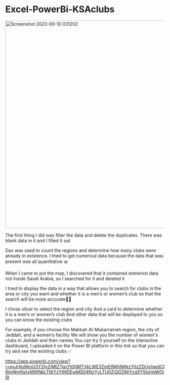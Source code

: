 # Excel-PowerBi-KSAclubs

<img width="655" alt="Screenshot 2023-09-10 031202" src="https://github.com/Renadz33/Excel-PowerBi-KSAclubs/assets/84646898/c46b0aff-0cc8-4e0e-acad-d63a83bcab15">

The first thing I did was filter the data and delete the duplicates. There was blank data in it and I filled it out

Dax was used to count the regions and determine how many clubs were already in existence. I tried to get numerical data because the data that was present was all quantitative 📊

When I came to put the map, I discovered that it contained extremist data not inside Saudi Arabia, so I searched for it and deleted it

I tried to display the data in a way that allows you to search for clubs in the area or city you want and whether it is a men’s or women’s club so that the search will be more accurate👌🏻

I chose slicer to select the region and city
And a card to determine whether it is a men’s or women’s club
And other data that will be displayed to you so you can know the existing clubs

For example, if you choose the Makkah Al-Mukarramah region, the city of Jeddah, and a women’s facility
We will show you the number of women's clubs in Jeddah and their names
You can try it yourself on the interactive dashboard, I uploaded it on the Power BI platform in this link so that you can try and see the existing clubs ✅

https://app.powerbi.com/view?r=eyJrIjoiNmU3Y2IyZjMtZTgxYi00MTVkLWE3ZmEtMjhlMjkzYjIzZDUyIiwidCI6ImNmNzIyMWNkLTNiYzYtNDEwMS04NzYyLTU0ZjQ0ZjNiYzg5YSIsImMiOjl9
